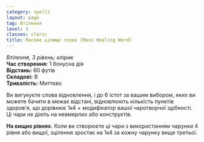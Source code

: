 ```yaml
---
category: spells
layout: page
tag: Втілення
level: 3
classes: cleric
title: Масове цілюще слово [Mass Healing Word]
---
```


_Втілення, 3 рівень; клірик_    
**Час створення:** 1 бонусна дія    
**Відстань:** 60 футів    
**Складові:** В    
**Тривалість:** Миттєво    

Ви вигукуєте слова відновлення, і до 6 істот за вашим вибором, яких ви можете бачити в межах відстані, відновлюють кількість пунктів здоров'я, що дорівнює 1к4 + модифікатор вашої чаротворчої здібності. Ці чари не діють на невмерлих або конструктів.   

**На вищих рівнях.** Коли ви створюєте ці чари з використанням чарунки 4 рівня або вищої, зцілення зростає на 1к4 за кожну чарунку вище третьої. 
